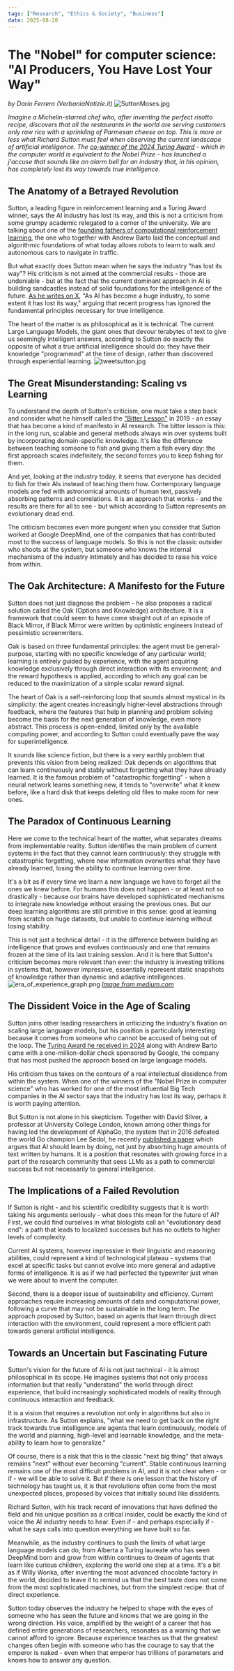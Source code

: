 ```yaml
---
tags: ["Research", "Ethics & Society", "Business"]
date: 2025-08-20
---
```


# The "Nobel" for computer science: "AI Producers, You Have Lost Your Way"
*by Dario Ferrero (VerbaniaNotizie.it)*
![SuttonMoses.jpg](SuttonMoses.jpg)


*Imagine a Michelin-starred chef who, after inventing the perfect risotto recipe, discovers that all the restaurants in the world are serving customers only raw rice with a sprinkling of Parmesan cheese on top. This is more or less what Richard Sutton must feel when observing the current landscape of artificial intelligence. The [co-winner of the 2024 Turing Award](https://awards.acm.org/turing) - which in the computer world is equivalent to the Nobel Prize - has launched a j'accuse that sounds like an alarm bell for an industry that, in his opinion, has completely lost its way towards true intelligence.*

## The Anatomy of a Betrayed Revolution

Sutton, a leading figure in reinforcement learning and a Turing Award winner, says the AI industry has lost its way, and this is not a criticism from some grumpy academic relegated to a corner of the university. We are talking about one of the [founding fathers of computational reinforcement learning](https://www.ualberta.ca/en/computing-science/news-and-events/news/2025/march/rich-sutton-receives-the-2024-acm-am-turing-award.html), the one who together with Andrew Barto laid the conceptual and algorithmic foundations of what today allows robots to learn to walk and autonomous cars to navigate in traffic.

But what exactly does Sutton mean when he says the industry "has lost its way"? His criticism is not aimed at the commercial results - those are undeniable - but at the fact that the current dominant approach in AI is building sandcastles instead of solid foundations for the intelligence of the future. [As he writes on X](https://x.com/RichardSSutton/status/1957501548214513897), "As AI has become a huge industry, to some extent it has lost its way," arguing that recent progress has ignored the fundamental principles necessary for true intelligence.

The heart of the matter is as philosophical as it is technical. The current Large Language Models, the giant ones that devour terabytes of text to give us seemingly intelligent answers, according to Sutton do exactly the opposite of what a true artificial intelligence should do: they have their knowledge "programmed" at the time of design, rather than discovered through experiential learning.
![tweetsutton.jpg](tweetsutton.jpg)

## The Great Misunderstanding: Scaling vs Learning

To understand the depth of Sutton's criticism, one must take a step back and consider what he himself called the ["Bitter Lesson"](http://www.incompleteideas.net/IncIdeas/BitterLesson.html) in 2019 - an essay that has become a kind of manifesto in AI research. The bitter lesson is this: in the long run, scalable and general methods always win over systems built by incorporating domain-specific knowledge. It's like the difference between teaching someone to fish and giving them a fish every day: the first approach scales indefinitely, the second forces you to keep fishing for them.

And yet, looking at the industry today, it seems that everyone has decided to fish for their AIs instead of teaching them how. Contemporary language models are fed with astronomical amounts of human text, passively absorbing patterns and correlations. It is an approach that works - and the results are there for all to see - but which according to Sutton represents an evolutionary dead end.

The criticism becomes even more pungent when you consider that Sutton worked at Google DeepMind, one of the companies that has contributed most to the success of language models. So this is not the classic outsider who shoots at the system, but someone who knows the internal mechanisms of the industry intimately and has decided to raise his voice from within.

## The Oak Architecture: A Manifesto for the Future

Sutton does not just diagnose the problem - he also proposes a radical solution called the Oak (Options and Knowledge) architecture. It is a framework that could seem to have come straight out of an episode of Black Mirror, if Black Mirror were written by optimistic engineers instead of pessimistic screenwriters.

Oak is based on three fundamental principles: the agent must be general-purpose, starting with no specific knowledge of any particular world; learning is entirely guided by experience, with the agent acquiring knowledge exclusively through direct interaction with its environment; and the reward hypothesis is applied, according to which any goal can be reduced to the maximization of a simple scalar reward signal.

The heart of Oak is a self-reinforcing loop that sounds almost mystical in its simplicity: the agent creates increasingly higher-level abstractions through feedback, where the features that help in planning and problem solving become the basis for the next generation of knowledge, even more abstract. This process is open-ended, limited only by the available computing power, and according to Sutton could eventually pave the way for superintelligence.

It sounds like science fiction, but there is a very earthly problem that prevents this vision from being realized: Oak depends on algorithms that can learn continuously and stably without forgetting what they have already learned. It is the famous problem of "catastrophic forgetting" - when a neural network learns something new, it tends to "overwrite" what it knew before, like a hard disk that keeps deleting old files to make room for new ones.

## The Paradox of Continuous Learning

Here we come to the technical heart of the matter, what separates dreams from implementable reality. Sutton identifies the main problem of current systems in the fact that they cannot learn continuously: they struggle with catastrophic forgetting, where new information overwrites what they have already learned, losing the ability to continue learning over time.

It's a bit as if every time we learn a new language we have to forget all the ones we knew before. For humans this does not happen - or at least not so drastically - because our brains have developed sophisticated mechanisms to integrate new knowledge without erasing the previous ones. But our deep learning algorithms are still primitive in this sense: good at learning from scratch on huge datasets, but unable to continue learning without losing stability.

This is not just a technical detail - it is the difference between building an intelligence that grows and evolves continuously and one that remains frozen at the time of its last training session. And it is here that Sutton's criticism becomes more relevant than ever: the industry is investing trillions in systems that, however impressive, essentially represent static snapshots of knowledge rather than dynamic and adaptive intelligences.
![era_of_experience_graph.png](era_of_experience_graph.png)
[*Image from medium.com*](https://medium.com)

## The Dissident Voice in the Age of Scaling

Sutton joins other leading researchers in criticizing the industry's fixation on scaling large language models, but his position is particularly interesting because it comes from someone who cannot be accused of being out of the loop. The [Turing Award he received in 2024](https://www.nsf.gov/news/ai-pioneers-andrew-barto-richard-sutton-win-2024-turing) along with Andrew Barto came with a one-million-dollar check sponsored by Google, the company that has most pushed the approach based on large language models.

His criticism thus takes on the contours of a real intellectual dissidence from within the system. When one of the winners of the "Nobel Prize in computer science" who has worked for one of the most influential Big Tech companies in the AI sector says that the industry has lost its way, perhaps it is worth paying attention.

But Sutton is not alone in his skepticism. Together with David Silver, a professor at University College London, known among other things for having led the development of AlphaGo, the system that in 2016 defeated the world Go champion Lee Sedol, he recently [published a paper](https://storage.googleapis.com/deepmind-media/Era-of-Experience%20/The%20Era%20of%20Experience%20Paper.pdf) which argues that AI should learn by doing, not just by absorbing huge amounts of text written by humans. It is a position that resonates with growing force in a part of the research community that sees LLMs as a path to commercial success but not necessarily to general intelligence.

## The Implications of a Failed Revolution

If Sutton is right - and his scientific credibility suggests that it is worth taking his arguments seriously - what does this mean for the future of AI? First, we could find ourselves in what biologists call an "evolutionary dead end": a path that leads to localized successes but has no outlets to higher levels of complexity.

Current AI systems, however impressive in their linguistic and reasoning abilities, could represent a kind of technological plateau - systems that excel at specific tasks but cannot evolve into more general and adaptive forms of intelligence. It is as if we had perfected the typewriter just when we were about to invent the computer.

Second, there is a deeper issue of sustainability and efficiency. Current approaches require increasing amounts of data and computational power, following a curve that may not be sustainable in the long term. The approach proposed by Sutton, based on agents that learn through direct interaction with the environment, could represent a more efficient path towards general artificial intelligence.

## Towards an Uncertain but Fascinating Future

Sutton's vision for the future of AI is not just technical - it is almost philosophical in its scope. He imagines systems that not only process information but that really "understand" the world through direct experience, that build increasingly sophisticated models of reality through continuous interaction and feedback.

It is a vision that requires a revolution not only in algorithms but also in infrastructure. As Sutton explains, "what we need to get back on the right track towards true intelligence are agents that learn continuously, models of the world and planning, high-level and learnable knowledge, and the meta-ability to learn how to generalize."

Of course, there is a risk that this is the classic "next big thing" that always remains "next" without ever becoming "current". Stable continuous learning remains one of the most difficult problems in AI, and it is not clear when - or if - we will be able to solve it. But if there is one lesson that the history of technology has taught us, it is that revolutions often come from the most unexpected places, proposed by voices that initially sound like dissidents.

Richard Sutton, with his track record of innovations that have defined the field and his unique position as a critical insider, could be exactly the kind of voice the AI industry needs to hear. Even if - and perhaps especially if - what he says calls into question everything we have built so far.

Meanwhile, as the industry continues to push the limits of what large language models can do, from Alberta a Turing laureate who has seen DeepMind born and grow from within continues to dream of agents that learn like curious children, exploring the world one step at a time. It's a bit as if Willy Wonka, after inventing the most advanced chocolate factory in the world, decided to leave it to remind us that the best taste does not come from the most sophisticated machines, but from the simplest recipe: that of direct experience.

Sutton today observes the industry he helped to shape with the eyes of someone who has seen the future and knows that we are going in the wrong direction. His voice, amplified by the weight of a career that has defined entire generations of researchers, resonates as a warning that we cannot afford to ignore. Because experience teaches us that the greatest changes often begin with someone who has the courage to say that the emperor is naked - even when that emperor has trillions of parameters and knows how to answer any question.
